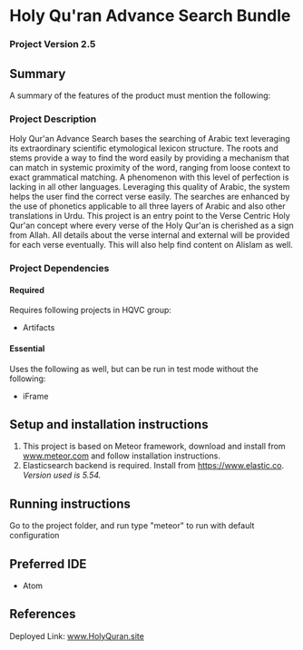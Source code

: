 # Holy Qu'ran Advance Search Bundle
### Project Version 2.5

## Summary

A summary of the features of the product must mention the following:

### Project Description
Holy Qur'an Advance Search bases the searching of Arabic text leveraging its extraordinary scientific etymological lexicon structure.
The roots and stems provide a way to find the word easily by providing a mechanism that can match in systemic proximity of the word, ranging from loose context to exact grammatical matching. A phenomenon with this level of perfection is lacking in all other languages. Leveraging this quality of Arabic, the system helps the user find the correct verse easily.
The searches are enhanced by the use of phonetics applicable to all three layers of Arabic and also other translations in Urdu.
This project is an entry point to the Verse Centric Holy Qur'an concept where every verse of the Holy Qur'an is cherished as a sign from Allah. All details about the verse internal and external will be provided for each verse eventually. This will also help find content on Alislam as well.

### Project Dependencies
#### Required
Requires following projects in HQVC group:
 * Artifacts

#### Essential
Uses the following as well, but can be run in test mode without the following:
 * iFrame

## Setup and installation instructions

1. This project is based on Meteor framework, download and install from
www.meteor.com and follow installation instructions.
1. Elasticsearch backend is required. Install from https://www.elastic.co.  
*Version used is 5.54.*

## Running instructions

Go to the project folder, and run type "meteor" to run with default configuration


## Preferred IDE

* Atom

## References
Deployed Link: www.HolyQuran.site
